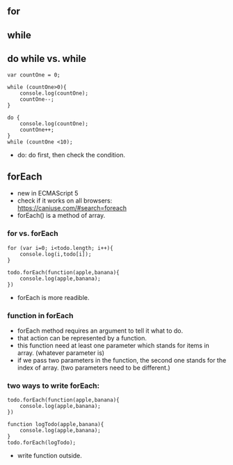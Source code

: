 ## for

## while

## do while vs. while
```
var countOne = 0;

while (countOne>0){
	console.log(countOne);
	countOne--;
}
```
```
do {
	console.log(countOne);
	countOne++;
}
while (countOne <10);
```
- do: do first, then check the condition.

## forEach
- new in ECMAScript 5
- check if it works on all browsers:     
https://caniuse.com/#search=foreach    
- forEach() is a method of array.

### for vs. forEach
```
for (var i=0; i<todo.length; i++){
	console.log(i,todo[i]);
}
```
```
todo.forEach(function(apple,banana){
	console.log(apple,banana);
})
```
- forEach is more readible.

### function in forEach
- forEach method requires an argument to tell it what to do.
- that action can be represented by a function.  
- this function need at least one parameter which stands for items in array. (whatever parameter is)
- if we pass two parameters in the function, the second one stands for the index of array. (two parameters need to be different.)

### two ways to write forEach:
```
todo.forEach(function(apple,banana){
	console.log(apple,banana);
})
```
```
function logTodo(apple,banana){
	console.log(apple,banana);
}
todo.forEach(logTodo);
```
- write function outside.
